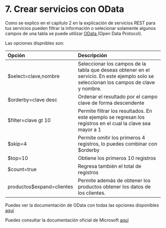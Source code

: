 # 7. Crear servicios con OData

Como se explico en el capítulo 2 en la explicación de servicios REST para tus servicios pueden filtrar la información o selecionar solamente algunos campos de una tabla se puede utilizar [OData ](https://www.odata.org)\(Open Data Protocol\). 

Las opciones dispnibles son:

| Opción | Descripción |
| :--- | :--- |
| $select=clave,nombre | Seleccionar los campos de la tabla que deseas obtener en el servicio. En este ejemplo solo se seleccionan los campos de clave y nombre. |
| $orderby=clave desc | Ordenar el resultado por el campo clave de forma descendente |
| $filter=clave gt 10 | Permite filtrar los resultados. En este ejemplo se regresan los registros en el cual la clave sea mayor a 1 |
| $skip=4 | Permite omitir los primeros 4 registros, lo puedes combinar con $orderby |
| $top=10 | Obtiene los primeros 10 registros |
| $count=true | Regresa también el total de registros |
| productos$expand=clientes | Permite además de obtener los productos obtener los datos de los clientes.  |

Puedes ver la documentación de OData con todas las opciones disponibles [aquí](http://docs.oasis-open.org/odata/odata/v4.01/odata-v4.01-part2-url-conventions.html)

Puedes consultar la documentación oficial de Microsoft [aquí](https://docs.microsoft.com/en-us/odata/webapi/first-odata-api)





